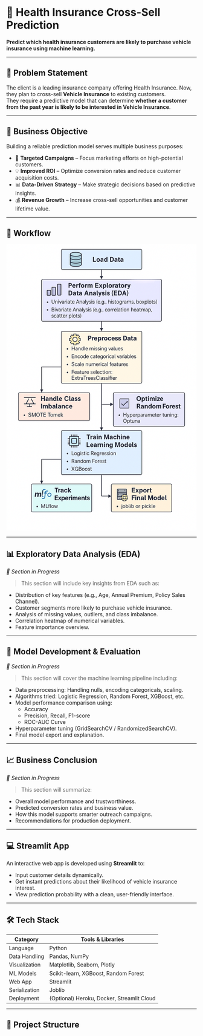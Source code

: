 # 🚗 Health Insurance Cross-Sell Prediction

**Predict which health insurance customers are likely to purchase vehicle insurance using machine learning.**

---

## 📌 Problem Statement

The client is a leading insurance company offering Health Insurance. Now, they plan to cross-sell **Vehicle Insurance** to existing customers.  
They require a predictive model that can determine **whether a customer from the past year is likely to be interested in Vehicle Insurance**.

---

## 🎯 Business Objective

Building a reliable prediction model serves multiple business purposes:

- 🎯 **Targeted Campaigns** – Focus marketing efforts on high-potential customers.
- 💡 **Improved ROI** – Optimize conversion rates and reduce customer acquisition costs.
- 📊 **Data-Driven Strategy** – Make strategic decisions based on predictive insights.
- 💰 **Revenue Growth** – Increase cross-sell opportunities and customer lifetime value.

---

## 🔁 Workflow

<img src="workflow.png" alt="Project Workflow" width="700"/>

---

## 📊 Exploratory Data Analysis (EDA)

_🚧 Section in Progress_

> This section will include key insights from EDA such as:

- Distribution of key features (e.g., Age, Annual Premium, Policy Sales Channel).
- Customer segments more likely to purchase vehicle insurance.
- Analysis of missing values, outliers, and class imbalance.
- Correlation heatmap of numerical variables.
- Feature importance overview.

---

## 🤖 Model Development & Evaluation

_🚧 Section in Progress_

> This section will cover the machine learning pipeline including:

- Data preprocessing: Handling nulls, encoding categoricals, scaling.
- Algorithms tried: Logistic Regression, Random Forest, XGBoost, etc.
- Model performance comparison using:
  - Accuracy
  - Precision, Recall, F1-score
  - ROC-AUC Curve
- Hyperparameter tuning (GridSearchCV / RandomizedSearchCV).
- Final model export and explanation.

---

## 📈 Business Conclusion

_🚧 Section in Progress_

> This section will summarize:

- Overall model performance and trustworthiness.
- Predicted conversion rates and business value.
- How this model supports smarter outreach campaigns.
- Recommendations for production deployment.

---

## 💻 Streamlit App

An interactive web app is developed using **Streamlit** to:

- Input customer details dynamically.
- Get instant predictions about their likelihood of vehicle insurance interest.
- View prediction probability with a clean, user-friendly interface.

---

## 🛠️ Tech Stack

| Category        | Tools & Libraries                                |
|----------------|--------------------------------------------------|
| Language        | Python                                           |
| Data Handling   | Pandas, NumPy                                    |
| Visualization   | Matplotlib, Seaborn, Plotly                      |
| ML Models       | Scikit-learn, XGBoost, Random Forest             |
| Web App         | Streamlit                                        |
| Serialization   | Joblib                                           |
| Deployment      | (Optional) Heroku, Docker, Streamlit Cloud       |

---

## 📁 Project Structure


